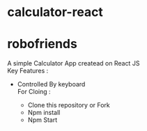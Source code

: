 # calculator-react
# robofriends
A simple Calculator App createad on React JS <br/>
Key Features : 
<ul>
  <li>
    Controlled By keyboard
  </li>
For Cloing : 
<ul>
  <li>
    Clone this repository or Fork
  </li>
  
  <li>
    Npm install
  </li>
  
  <li>
    Npm Start
  </li>

